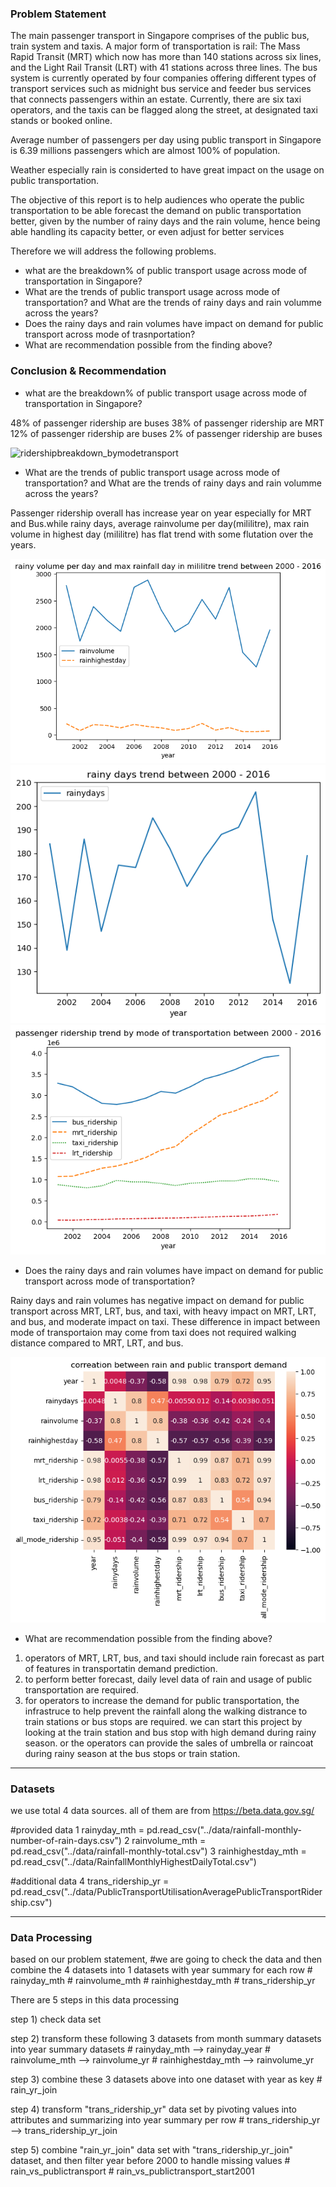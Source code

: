 ### Problem Statement
The main passenger transport in Singapore comprises of the public bus, train system and taxis. A major form of transportation is rail: The Mass Rapid Transit (MRT) which now has more than 140 stations across six lines, and the Light Rail Transit (LRT) with 41 stations across three lines. The bus system is currently operated by four companies offering different types of transport services such as midnight bus service and feeder bus services that connects passengers within an estate. Currently, there are six taxi operators, and the taxis can be flagged along the street, at designated taxi stands or booked online.

Average number of passengers per day using public transport in Singapore is 6.39 millions passengers which are almost 100% of population.

Weather especially rain is considerted to have great impact on the usage on public transportation.

The objective of this report is to help audiences who operate the public transportation to be able forecast the demand on public transportation better, given by the number of rainy days and the rain volume, hence being able handling its capacity better, or even adjust for better services

Therefore we will address the following problems.
 - what are the breakdown% of public transport usage across mode of transportation in Singapore?
 - What are the trends of public transport usage across mode of transportation? and What are the trends of rainy days and rain volumme across the years?
 - Does the rainy days and rain volumes have impact on demand for public transport across mode of trasnportation?
 - What are recommendation possible from the finding above?


### Conclusion & Recommendation
 
 
 - what are the breakdown% of public transport usage across mode of transportation in Singapore?
 
 48% of passenger ridership are buses
 38% of passenger ridership are MRT
 12% of passenger ridership are buses
 2% of passenger ridership are buses
     
![ridershipbreakdown_bymodetransport](/image/ridershipbreakdown_bymodetransport.png)


 - What are the trends of public transport usage across mode of transportation? and What are the trends of rainy days and rain volumme across the years?

Passenger ridership overall has increase year on year especially for MRT and Bus.while rainy days, average rainvolume per day(mililitre), max rain volume in highest day (mililitre) has flat trend with some flutation over the years.

 ![rainvolumetrend](/image/rainvolumetrend.png)
 ![rainydaystrend](/image/rainydaystrend.png)
 ![transporttrend](/image/transporttrend.png)


 - Does the rainy days and rain volumes have impact on demand for public transport across mode of transportation?

Rainy days and rain volumes has negative impact on demand for public transport across MRT, LRT, bus, and taxi, with heavy impact on MRT, LRT, and bus, and moderate impact on taxi. These difference in impact between mode of transportaion may come from taxi does not required walking distance compared to MRT, LRT, and bus.

![rain&transportcorrelation](/image/rain&transportcorrelation.png)


 - What are recommendation possible from the finding above?

1) operators of MRT, LRT, bus, and taxi should include rain forecast as part of features in transportatin demand prediction.
2) to perform better forecast, daily level data of rain and usage of public transportation are required. 
3) for operators to increase the demand for public transportation, the infrastruce to help prevent the rainfall along the walking distrance to train stations or bus stops are required. we can start this project by looking at the train station and bus stop with high demand during rainy season. or the operators can provide the sales of umbrella or raincoat during rainy season at the bus stops or train station. 

---

### Datasets

we use total 4 data sources. all of them are from https://beta.data.gov.sg/

#provided data 
1 rainyday_mth = pd.read_csv("../data/rainfall-monthly-number-of-rain-days.csv")
2 rainvolume_mth = pd.read_csv("../data/rainfall-monthly-total.csv")
3 rainhighestday_mth = pd.read_csv("../data/RainfallMonthlyHighestDailyTotal.csv")

#additional data
4 trans_ridership_yr = pd.read_csv("../data/PublicTransportUtilisationAveragePublicTransportRidership.csv")

---

### Data Processing

based on our problem statement,
#we are going to check the data and then combine the 4 datasets into 1 datasets with year summary for each row
    # rainyday_mth
    # rainvolume_mth
    # rainhighestday_mth
    # trans_ridership_yr

There are 5 steps in this data processing

step 1) check data set

step 2) transform these following 3 datasets from month summary datasets into year summary datasets
    # rainyday_mth --> rainyday_year
    # rainvolume_mth --> rainvolume_yr
    # rainhighestday_mth --> rainvolume_yr
    
step 3) combine these 3 datasets above into one dataset with year as key 
    # rain_yr_join
    
step 4) transform "trans_ridership_yr" data set by pivoting values into attributes and summarizing into year summary per row
    # trans_ridership_yr --> trans_ridership_yr_join

step 5) combine "rain_yr_join" data set with "trans_ridership_yr_join" dataset, and then filter year before 2000 to handle missing values
    # rain_vs_publictransport
    # rain_vs_publictransport_start2001
